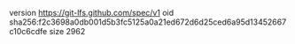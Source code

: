 version https://git-lfs.github.com/spec/v1
oid sha256:f2c3698a0db001d5b3fc5125a0a21ed672d6d25ced6a95d13452667c10c6cdfe
size 2962
